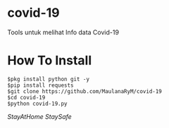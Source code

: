 # covid-19
Tools untuk melihat Info data Covid-19

# How To Install
```
$pkg install python git -y
$pip install requests
$git clone https://github.com/MaulanaRyM/covid-19
$cd covid-19
$python covid-19.py
```
*StayAtHome*
*StaySafe*

